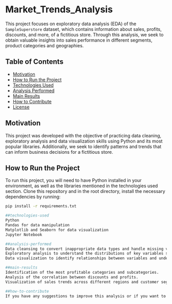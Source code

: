 # Market_Trends_Analysis

This project focuses on exploratory data analysis (EDA) of the `SampleSuperstore` dataset, which contains information about sales, profits, discounts, and more, of a fictitious store. Through this analysis, we seek to obtain valuable insights into sales performance in different segments, product categories and geographies.

## Table of Contents

- [Motivation](#motivation)
- [How to Run the Project](#how-to-run-the-project)
- [Technologies Used](#technologies-used)
- [Analysis Performed](#analysis-performed)
- [Main Results](#main-results)
- [How to Contribute](#how-to-contribute)
- [License](#license)

## Motivation

This project was developed with the objective of practicing data cleaning, exploratory analysis and data visualization skills using Python and its most popular libraries. Additionally, we seek to identify patterns and trends that can inform business decisions for a fictitious store.

## How to Run the Project

To run this project, you will need to have Python installed in your environment, as well as the libraries mentioned in the technologies used section. Clone this repository and in the root directory, install the necessary dependencies by running:

```bash
pip install -r requirements.txt

##technologies-used
Python
Pandas for data manipulation
Matplotlib and Seaborn for data visualization
Jupyter Notebook

##analysis-performed
Data cleansing to convert inappropriate data types and handle missing values.
Exploratory analysis to understand the distributions of key variables such as sales and profits.
Data visualization to identify relationships between variables and understand sales performance in different categories and segments.

##main-results
Identification of the most profitable categories and subcategories.
Analysis of the correlation between discounts and profits.
Visualization of sales trends across different regions and customer segments.

##how-to-contribute
If you have any suggestions to improve this analysis or if you want to expand it with new data or techniques, please feel free to fork this repository and submit your pull requests. You can also open an issue if you encounter any problems or have any questions.

